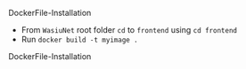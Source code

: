 DockerFile-Installation

- From `WasiuNet` root folder `cd` to `frontend` using `cd frontend`
- Run `docker build -t myimage .`

DockerFile-Installation
